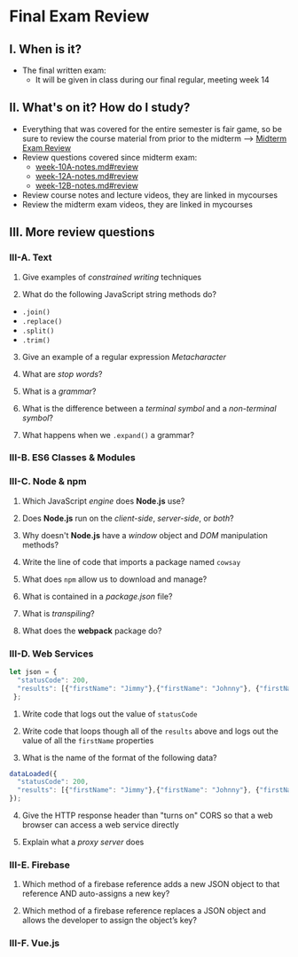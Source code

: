 # Final Exam Review

## I. When is it?
- The final written exam:
  - It will be given in class during our final regular, meeting week 14

## II. What's on it? How do I study?
- Everything that was covered for the entire semester is fair game, so be sure to review the course material from prior to the midterm --> [Midterm Exam Review](../exams/midterm-exam-review.md)
- Review questions covered since midterm exam:
  - [week-10A-notes.md#review](../weekly/week-10A-notes.md#review)
  - [week-12A-notes.md#review](../weekly/week-12A-notes.md#review)
  - [week-12B-notes.md#review](../weekly/week-12B-notes.md#review)
- Review course notes and lecture videos, they are linked in mycourses
- Review the midterm exam videos, they are linked in mycourses

## III. More review questions

### III-A. Text

1) Give examples of *constrained writing* techniques

2) What do the following JavaScript string methods do?
  - `.join()`
  - `.replace()`
  - `.split()`
  - `.trim()`
  
3) Give an example of a regular expression *Metacharacter*

4) What are *stop words*?

5) What is a *grammar*?

6) What is the difference between a *terminal symbol* and a *non-terminal symbol*?

7) What happens when we `.expand()` a grammar?


### III-B. ES6 Classes & Modules


### III-C. Node & npm

1) Which JavaScript *engine* does **Node.js** use?

2) Does **Node.js** run on the *client-side*, *server-side*, or *both*?

3) Why doesn't **Node.js** have a *window* object and *DOM* manipulation methods?

4) Write the line of code that imports a package named `cowsay`

5) What does `npm` allow us to download and manage?

6) What is contained in a *package.json* file?

7) What is *transpiling*?

8) What does the **webpack** package do?


### III-D. Web Services

```js
let json = {
  "statusCode": 200, 
  "results": [{"firstName": "Jimmy"},{"firstName": "Johnny"}, {"firstName": "Jilly"}]
 };
 ```

1) Write code that logs out the value of `statusCode`

2) Write code that loops though all of the `results` above and logs out the value of all the `firstName` properties

3) What is the name of the format of the following data?

```js
dataLoaded({
  "statusCode": 200, 
  "results": [{"firstName": "Jimmy"},{"firstName": "Johnny"}, {"firstName": "Jilly"}]};
});
```

4) Give the HTTP response header than "turns on" CORS so that a web browser can access a web service directly

5) Explain what a *proxy server* does



### III-E. Firebase

1)  Which method of a firebase reference adds a new JSON object to that reference AND auto-assigns a new key?

2)  Which method of a firebase reference replaces a JSON object and allows the developer to assign the object’s key?



### III-F. Vue.js
